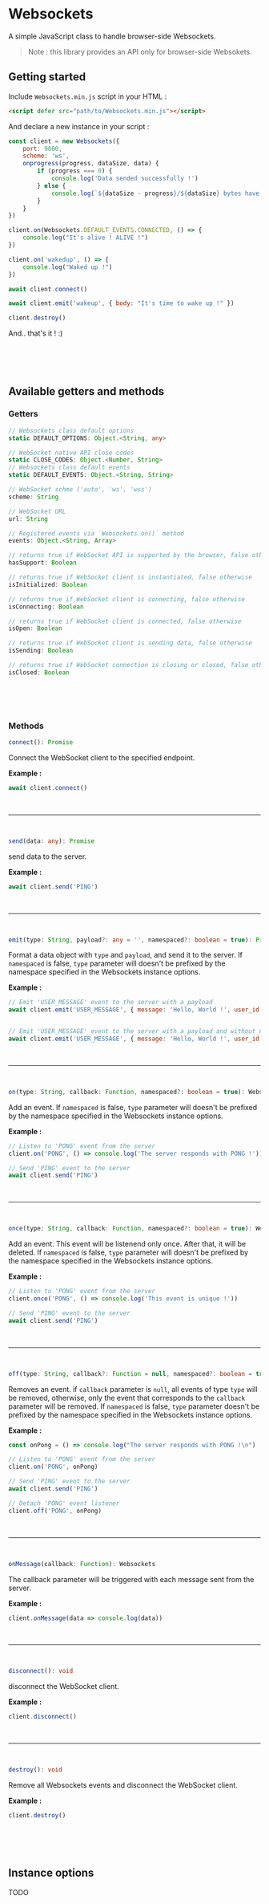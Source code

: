 # Websockets

A simple JavaScript class to handle browser-side Websockets.

> Note : this library provides an API only for browser-side Websokets.

## Getting started

Include `Websockets.min.js` script in your HTML :
```html
<script defer src="path/to/Websockets.min.js"></script>
```

And declare a new instance in your script :
```javascript
const client = new Websockets({
    port: 9000,
    scheme: 'ws',
    onprogress(progress, dataSize, data) {
        if (progress === 0) {
            console.log('Data sended successfully !')
        } else {
            console.log(`${dataSize - progress}/${dataSize} bytes have been sent.`)
        }
    }
})

client.on(Websockets.DEFAULT_EVENTS.CONNECTED, () => {
    console.log("It's alive ! ALIVE !")
})

client.on('wakedup', () => {
    console.log("Waked up !")
})

await client.connect()

await client.emit('wakeup', { body: "It's time to wake up !" })

client.destroy()
```

And.. that's it ! :) 

<br><br><br>

## Available getters and methods
### Getters
```typescript
// Websockets class default options
static DEFAULT_OPTIONS: Object.<String, any>

// WebSocket native API close codes
static CLOSE_CODES: Object.<Number, String>
// Websockets class default events
static DEFAULT_EVENTS: Object.<String, String>

// WebSocket schme ('auto', 'ws', 'wss')
scheme: String

// WebSocket URL
url: String

// Registered events via `Websockets.on()` method
events: Object.<String, Array>

// returns true if WebSocket API is supported by the browser, false otherwise
hasSupport: Boolean

// returns true if WebSocket client is instantiated, false otherwise
isInitialized: Boolean

// returns true if WebSocket client is connecting, false otherwise
isConnecting: Boolean

// returns true if WebSocket client is connected, false otherwise
isOpen: Boolean

// returns true if WebSocket client is sending data, false otherwise
isSending: Boolean

// returns true if WebSocket connection is closing or closed, false otherwise
isClosed: Boolean
```

<br><br><br>

### Methods
```typescript
connect(): Promise
```

Connect the WebSocket client to the specified endpoint.

__Example :__
```javascript
await client.connect()
```

<br><hr><br>

```typescript
send(data: any): Promise
```

send data to the server.

__Example :__
```javascript
await client.send('PING')
```

<br><hr><br>

```typescript
emit(type: String, payload?: any = '', namespaced?: boolean = true): Promise
```

Format a data object with `type` and `payload`, and send it to the server. If `namespaced` is false, `type` parameter will doesn't be prefixed by the namespace specified in the Websockets instance options.

__Example :__
```javascript
// Emit 'USER_MESSAGE' event to the server with a payload
await client.emit('USER_MESSAGE', { message: 'Hello, World !', user_id: 1 })


// Emit 'USER_MESSAGE' event to the server with a payload and without namespace
await client.emit('USER_MESSAGE', { message: 'Hello, World !', user_id: 1 }, false)
```

<br><hr><br>

```typescript
on(type: String, callback: Function, namespaced?: boolean = true): Websockets
```

Add an event. If `namespaced` is false, `type` parameter will doesn't be prefixed by the namespace specified in the Websockets instance options.

__Example :__
```javascript
// Listen to 'PONG' event from the server
client.on('PONG', () => console.log('The server responds with PONG !'))

// Send 'PING' event to the server
await client.send('PING')
```

<br><hr><br>

```typescript
once(type: String, callback: Function, namespaced?: boolean = true): Websockets
```

Add an event. This event will be listenend only once. After that, it will be deleted.
If `namespaced` is false, `type` parameter will doesn't be prefixed by the namespace specified in the Websockets instance options.

__Example :__
```javascript
// Listen to 'PONG' event from the server
client.once('PONG', () => console.log('This event is unique !'))

// Send 'PING' event to the server
await client.send('PING')
```

<br><hr><br>

```typescript
off(type: String, callback?: Function = null, namespaced?: boolean = true): Websockets
```

Removes an event. if `callback` parameter is `null`, all events of type `type` will be removed, otherwise, only the event that corresponds to the `callback` parameter will be removed. If `namespaced` is false, `type` parameter doesn't be prefixed by the namespace specified in the Websockets instance options.

__Example :__
```javascript
const onPong = () => console.log("The server responds with PONG !\n")

// Listen to 'PONG' event from the server
client.on('PONG', onPong)

// Send 'PING' event to the server
await client.send('PING')

// Detach 'PONG' event listener
client.off('PONG', onPong)
```

<br><hr><br>

```typescript
onMessage(callback: Function): Websockets
```

The callback parameter will be triggered with each message sent from the server.

__Example :__
```javascript
client.onMessage(data => console.log(data))
```

<br><hr><br>

```typescript
disconnect(): void
```

disconnect the WebSocket client.

__Example :__
```javascript
client.disconnect()
```

<br><hr><br>

```typescript
destroy(): void
```

Remove all Websockets events and disconnect the WebSocket client.

__Example :__
```javascript
client.destroy()
```

<br><br><br>

## Instance options

TODO

<br><br>
